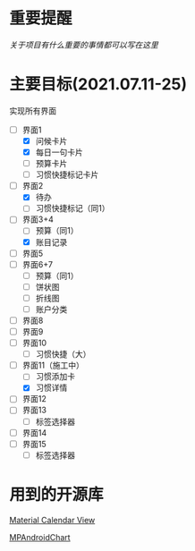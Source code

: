 # 重要提醒

*关于项目有什么重要的事情都可以写在这里*

# 主要目标(2021.07.11-25)

实现所有界面

- [ ] 界面1
    - [x] 问候卡片
    - [x] 每日一句卡片
    - [ ] 预算卡片
    - [ ] 习惯快捷标记卡片

- [ ] 界面2
    - [x] 待办
    - [ ] 习惯快捷标记（同1）

- [ ] 界面3+4
    - [ ] 预算（同1）
    - [x] 账目记录
- [ ] 界面5
- [ ] 界面6+7
    - [ ] 预算（同1）
    - [ ] 饼状图
    - [ ] 折线图
    - [ ] 账户分类
- [ ] 界面8
- [ ] 界面9
- [ ] 界面10
    - [ ] 习惯快捷（大）
- [ ] 界面11（施工中）
    - [ ] 习惯添加卡
    - [x] 习惯详情
- [ ] 界面12
- [ ] 界面13
    - [ ] 标签选择器
- [ ] 界面14
- [ ] 界面15
    - [ ] 标签选择器

# 用到的开源库

[Material Calendar View](https://github.com/prolificinteractive/material-calendarview)

[MPAndroidChart](https://github.com/PhilJay/MPAndroidChart)

